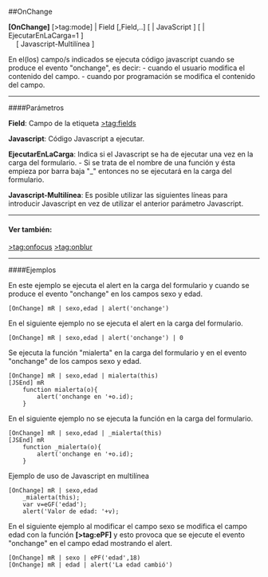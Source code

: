 ##OnChange

**[OnChange]** [>tag:mode] | Field [,Field,..] [ | JavaScript ] [ | EjecutarEnLaCarga=1 ]
	<br>
        [ Javascript-Multilínea ]
    
En el(los) campo/s indicados se ejecuta código javascript cuando se produce el evento "onchange", 
es decir:
	- cuando el usuario modifica el contenido del campo.
    - cuando por programación se modifica el contenido del campo.


- - -

####Parámetros

**Field**:
	Campo de la etiqueta [>tag:fields](Fields)

**Javascript**:
	Código Javascript a ejecutar.
	
**EjecutarEnLaCarga**:
	Indica si el Javascript se ha de ejecutar una vez en la carga del formulario.
	- Si se trata de el nombre de una función y ésta empieza por barra baja "_" entonces no se ejecutará en la carga del formulario.

**Javascript-Multilínea**:
	Es posible utilizar las siguientes líneas para introducir Javascript en vez de utilizar el anterior parámetro Javascript.


- - -

#### Ver también:

[>tag:onfocus](OnFocus) [>tag:onblur](OnBlur)

- - -

####Ejemplos

En este ejemplo se ejecuta el alert en la carga del formulario y
cuando se produce el evento "onchange" en los campos sexo y edad.
```
[OnChange] mR | sexo,edad | alert('onchange')
```

En el siguiente ejemplo no se ejecuta el alert en la carga del formulario.
```
[OnChange] mR | sexo,edad | alert('onchange') | 0
```	

Se ejecuta la función "mialerta" en la carga del formulario y 
en el evento "onchange" de los campos sexo y edad.
```
[OnChange] mR | sexo,edad | mialerta(this)
[JSEnd] mR
	function mialerta(o){
    	alert('onchange en '+o.id);
    }
```

En el siguiente ejemplo no se ejecuta la función en la carga del formulario.
```
[OnChange] mR | sexo,edad | _mialerta(this)
[JSEnd] mR
	function _mialerta(o){
    	alert('onchange en '+o.id);
    }
```

Ejemplo de uso de Javascript en multilínea
```
[OnChange] mR | sexo,edad
	_mialerta(this);
    var v=eGF('edad');
    alert('Valor de edad: '+v);
```

En el siguiente ejemplo al modificar el campo sexo se modifica el campo edad con la función **[>tag:ePF]**
y esto provoca que se ejecute el evento "onchange" en el campo edad mostrando el alert.
```
[OnChange] mR | sexo | ePF('edad',18)
[OnChange] mR | edad | alert('La edad cambió')

```




